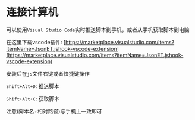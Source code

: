 # 连接计算机

可以使用`Visual Studio Code`实时推送脚本到手机，或者从手机获取脚本到电脑

在这里下载vscode插件: [https://marketplace.visualstudio.com/items?itemName=JsonET.jshook-vscode-extension](https://marketplace.visualstudio.com/items?itemName=JsonET.jshook-vscode-extension)

安装后在`js`文件右键或者快捷键操作

`Shift+Alt+D`: 推送脚本

`Shift+Alt+C`: 获取脚本

注意(脚本名+相对路径)与手机上一致即可
